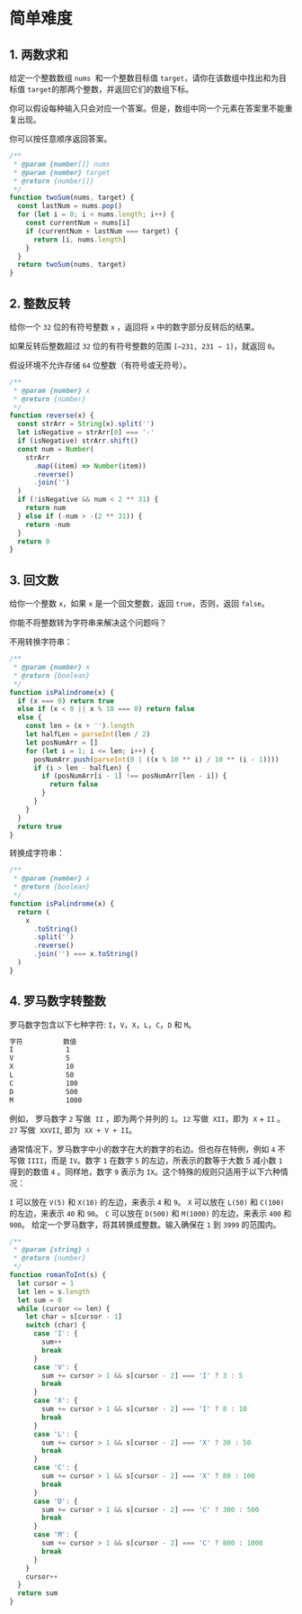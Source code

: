 # 简单难度

## 1. 两数求和

给定一个整数数组 `nums`  和一个整数目标值 `target`，请你在该数组中找出和为目标值 `target`的那两个整数，并返回它们的数组下标。

你可以假设每种输入只会对应一个答案。但是，数组中同一个元素在答案里不能重复出现。

你可以按任意顺序返回答案。

```js
/**
 * @param {number[]} nums
 * @param {number} target
 * @return {number[]}
 */
function twoSum(nums, target) {
  const lastNum = nums.pop()
  for (let i = 0; i < nums.length; i++) {
    const currentNum = nums[i]
    if (currentNum + lastNum === target) {
      return [i, nums.length]
    }
  }
  return twoSum(nums, target)
}
```

## 2. 整数反转

给你一个 `32` 位的有符号整数 `x` ，返回将 `x` 中的数字部分反转后的结果。

如果反转后整数超过 `32` 位的有符号整数的范围 `[−231, 231 − 1]`，就返回 `0`。

假设环境不允许存储 `64` 位整数（有符号或无符号）。

```js
/**
 * @param {number} x
 * @return {number}
 */
function reverse(x) {
  const strArr = String(x).split('')
  let isNegative = strArr[0] === '-'
  if (isNegative) strArr.shift()
  const num = Number(
    strArr
      .map((item) => Number(item))
      .reverse()
      .join('')
  )
  if (!isNegative && num < 2 ** 31) {
    return num
  } else if (-num > -(2 ** 31)) {
    return -num
  }
  return 0
}
```

## 3. 回文数

给你一个整数 `x`，如果 `x` 是一个回文整数，返回 `true`，否则，返回 `false`。

你能不将整数转为字符串来解决这个问题吗？

不用转换字符串：

```js
/**
 * @param {number} x
 * @return {boolean}
 */
function isPalindrome(x) {
  if (x === 0) return true
  else if (x < 0 || x % 10 === 0) return false
  else {
    const len = (x + '').length
    let halfLen = parseInt(len / 2)
    let posNumArr = []
    for (let i = 1; i <= len; i++) {
      posNumArr.push(parseInt(0 | ((x % 10 ** i) / 10 ** (i - 1))))
      if (i > len - halfLen) {
        if (posNumArr[i - 1] !== posNumArr[len - i]) {
          return false
        }
      }
    }
  }
  return true
}
```

转换成字符串：

```js
/**
 * @param {number} x
 * @return {boolean}
 */
function isPalindrome(x) {
  return (
    x
      .toString()
      .split('')
      .reverse()
      .join('') === x.toString()
  )
}
```

## 4. 罗马数字转整数

罗马数字包含以下七种字符: `I`，`V`，`X`，`L`，`C`，`D` 和 `M`。

```bash
字符          数值
I             1
V             5
X             10
L             50
C             100
D             500
M             1000
```

例如， 罗马数字 `2` 写做  `II` ，即为两个并列的 `1`。`12` 写做  `XII`，即为  `X` + `II` 。 `27` 写做  `XXVII`, 即为  `XX + V + II`。

通常情况下，罗马数字中小的数字在大的数字的右边。但也存在特例，例如 `4` 不写做 `IIII`，而是 `IV`。数字 `1` 在数字 `5` 的左边，所表示的数等于大数 5 减小数 `1` 得到的数值 `4` 。同样地，数字 `9` 表示为 `IX`。这个特殊的规则只适用于以下六种情况：

`I` 可以放在 `V(5)` 和 `X(10)` 的左边，来表示 `4` 和 `9`。
`X` 可以放在 `L(50)` 和 `C(100)` 的左边，来表示 `40` 和 `90`。
`C` 可以放在 `D(500)` 和 `M(1000)` 的左边，来表示 `400` 和 `900`。
给定一个罗马数字，将其转换成整数。输入确保在 `1` 到 `3999` 的范围内。

```js
/**
 * @param {string} s
 * @return {number}
 */
function romanToInt(s) {
  let cursor = 1
  let len = s.length
  let sum = 0
  while (cursor <= len) {
    let char = s[cursor - 1]
    switch (char) {
      case 'I': {
        sum++
        break
      }
      case 'V': {
        sum += cursor > 1 && s[cursor - 2] === 'I' ? 3 : 5
        break
      }
      case 'X': {
        sum += cursor > 1 && s[cursor - 2] === 'I' ? 8 : 10
        break
      }
      case 'L': {
        sum += cursor > 1 && s[cursor - 2] === 'X' ? 30 : 50
        break
      }
      case 'C': {
        sum += cursor > 1 && s[cursor - 2] === 'X' ? 80 : 100
        break
      }
      case 'D': {
        sum += cursor > 1 && s[cursor - 2] === 'C' ? 300 : 500
        break
      }
      case 'M': {
        sum += cursor > 1 && s[cursor - 2] === 'C' ? 800 : 1000
        break
      }
    }
    cursor++
  }
  return sum
}
```
